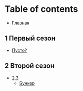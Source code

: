 # Table of contents

* [Главная](README.md)

## 1 Первый сезон <a href="#one" id="one"></a>

* [Пусто?](one/pusto.md)

## 2 Второй сезон <a href="#two" id="two"></a>

* [2.3](two/2.3/README.md)
  * [Бункер](two/2.3/bunker.md)
